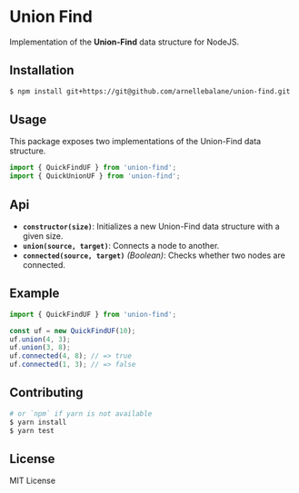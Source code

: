 # Union Find

Implementation of the **Union-Find** data structure for NodeJS.


## Installation

```bash
$ npm install git+https://git@github.com/arnellebalane/union-find.git
```


## Usage

This package exposes two implementations of the Union-Find data structure.

```js
import { QuickFindUF } from 'union-find';
import { QuickUnionUF } from 'union-find';
```


## Api

- **`constructor(size)`**: Initializes a new Union-Find data structure with a given size.
- **`union(source, target)`**: Connects a node to another.
- **`connected(source, target)`** _(Boolean)_: Checks whether two nodes are connected.


## Example

```js
import { QuickFindUF } from 'union-find';

const uf = new QuickFindUF(10);
uf.union(4, 3);
uf.union(3, 8);
uf.connected(4, 8); // => true
uf.connected(1, 3); // => false
```


## Contributing

```bash
# or `npm` if yarn is not available
$ yarn install
$ yarn test
```


## License

MIT License
